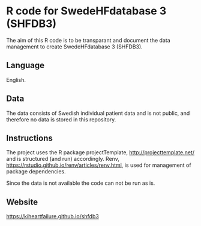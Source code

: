 # R code for SwedeHFdatabase 3 (SHFDB3)

The aim of this R code is to be transparant and document the data management to
create SwedeHFdatabase 3 (SHFDB3).

## Language 

English. 

## Data

The data consists of Swedish individual patient data and is not public, 
and therefore no data is stored in this repository. 

## Instructions

The project uses the R package projectTemplate, http://projecttemplate.net/ and 
is structured (and run) accordingly. 
Renv, https://rstudio.github.io/renv/articles/renv.html, is used for 
management of package dependencies.

Since the data is not available the code can not be run as is. 

## Website

https://kiheartfailure.github.io/shfdb3
